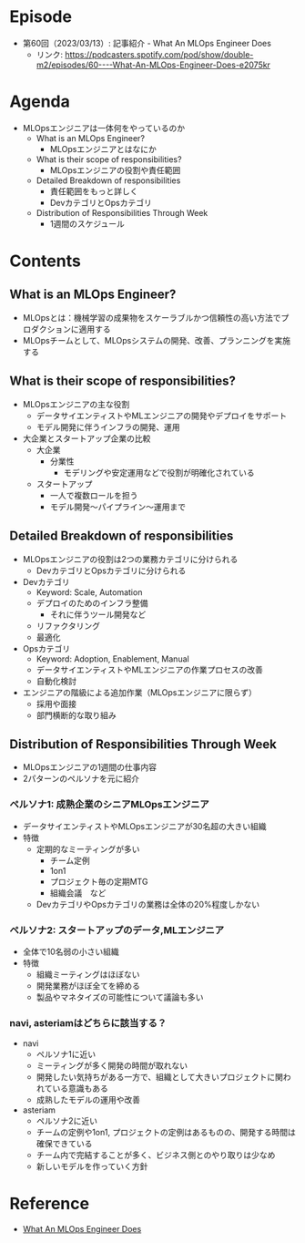 # Episode
- 第60回（2023/03/13）: 記事紹介 - What An MLOps Engineer Does
    - リンク: https://podcasters.spotify.com/pod/show/double-m2/episodes/60----What-An-MLOps-Engineer-Does-e2075kr

# Agenda
- MLOpsエンジニアは一体何をやっているのか
    - What is an MLOps Engineer?
        - MLOpsエンジニアとはなにか
    - What is their scope of responsibilities?
        - MLOpsエンジニアの役割や責任範囲
    - Detailed Breakdown of responsibilities
        - 責任範囲をもっと詳しく
        - DevカテゴリとOpsカテゴリ
    - Distribution of Responsibilities Through Week
        - 1週間のスケジュール

# Contents

## What is an MLOps Engineer?
- MLOpsとは：機械学習の成果物をスケーラブルかつ信頼性の高い方法でプロダクションに適用する
- MLOpsチームとして、MLOpsシステムの開発、改善、プランニングを実施する

## What is their scope of responsibilities?
- MLOpsエンジニアの主な役割
    - データサイエンティストやMLエンジニアの開発やデプロイをサポート
    - モデル開発に伴うインフラの開発、運用
- 大企業とスタートアップ企業の比較
    - 大企業
        - 分業性
            - モデリングや安定運用などで役割が明確化されている
    - スタートアップ
        - 一人で複数ロールを担う
        - モデル開発～パイプライン～運用まで

## Detailed Breakdown of responsibilities
- MLOpsエンジニアの役割は2つの業務カテゴリに分けられる
    - DevカテゴリとOpsカテゴリに分けられる
- Devカテゴリ
    - Keyword: Scale, Automation
    - デプロイのためのインフラ整備
        - それに伴うツール開発など
    - リファクタリング
    - 最適化
- Opsカテゴリ
    - Keyword: Adoption, Enablement, Manual
    - データサイエンティストやMLエンジニアの作業プロセスの改善
    - 自動化検討
- エンジニアの階級による追加作業（MLOpsエンジニアに限らず）
    - 採用や面接
    - 部門横断的な取り組み

## Distribution of Responsibilities Through Week
- MLOpsエンジニアの1週間の仕事内容
- 2パターンのペルソナを元に紹介

### ペルソナ1: 成熟企業のシニアMLOpsエンジニア
- データサイエンティストやMLOpsエンジニアが30名超の大きい組織
- 特徴
    - 定期的なミーティングが多い
        - チーム定例
        - 1on1
        - プロジェクト毎の定期MTG
        - 組織会議　など
    - DevカテゴリやOpsカテゴリの業務は全体の20%程度しかない

### ペルソナ2: スタートアップのデータ,MLエンジニア
- 全体で10名弱の小さい組織
- 特徴
    - 組織ミーティングはほぼない
    - 開発業務がほぼ全てを締める
    - 製品やマネタイズの可能性について議論も多い

### navi, asteriamはどちらに該当する？

- navi
    - ペルソナ1に近い
    - ミーティングが多く開発の時間が取れない
    - 開発したい気持ちがある一方で、組織として大きいプロジェクトに関われている意識もある
    - 成熟したモデルの運用や改善
- asteriam
    - ペルソナ2に近い
    - チームの定例や1on1, プロジェクトの定例はあるものの、開発する時間は確保できている
    - チーム内で完結することが多く、ビジネス側とのやり取りは少なめ
    - 新しいモデルを作っていく方針

# Reference
- [What An MLOps Engineer Does](https://mikiko.hashnode.dev/what-an-mlops-engineer-does)
